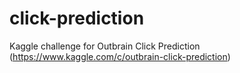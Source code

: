 # click-prediction
Kaggle challenge for Outbrain Click Prediction (https://www.kaggle.com/c/outbrain-click-prediction)
